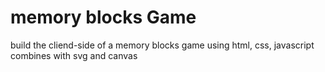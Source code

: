 # memory blocks Game
build the cliend-side of a memory blocks game using html, css, javascript combines with svg and canvas 
